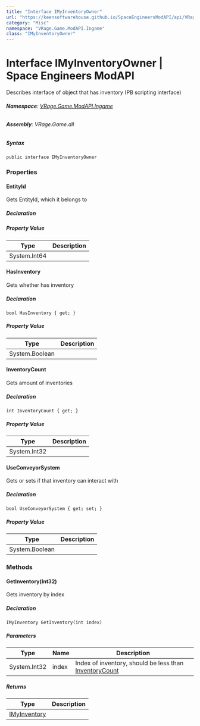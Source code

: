 ```yaml
---
title: "Interface IMyInventoryOwner"
url: "https://keensoftwarehouse.github.io/SpaceEngineersModAPI/api/VRage.Game.ModAPI.Ingame.IMyInventoryOwner.html"
category: "Misc"
namespace: "VRage.Game.ModAPI.Ingame"
class: "IMyInventoryOwner"
---
```


# Interface IMyInventoryOwner | Space Engineers ModAPI

Describes interface of object that has inventory (PB scripting interface)

###### **Namespace**: [VRage.Game.ModAPI.Ingame](https://keensoftwarehouse.github.io/SpaceEngineersModAPI/api/VRage.Game.ModAPI.Ingame.html)

###### **Assembly**: VRage.Game.dll

##### Syntax

```
public interface IMyInventoryOwner
```

### Properties

#### EntityId

Gets EntityId, which it belongs to

##### Declaration

##### Property Value

| Type | Description |
| --- | --- |
| System.Int64 |     |

#### HasInventory

Gets whether has inventory

##### Declaration

```
bool HasInventory { get; }
```

##### Property Value

| Type | Description |
| --- | --- |
| System.Boolean |     |

#### InventoryCount

Gets amount of inventories

##### Declaration

```
int InventoryCount { get; }
```

##### Property Value

| Type | Description |
| --- | --- |
| System.Int32 |     |

#### UseConveyorSystem

Gets or sets if that inventory can interact with

##### Declaration

```
bool UseConveyorSystem { get; set; }
```

##### Property Value

| Type | Description |
| --- | --- |
| System.Boolean |     |

### Methods

#### GetInventory(Int32)

Gets inventory by index

##### Declaration

```
IMyInventory GetInventory(int index)
```

##### Parameters

| Type | Name | Description |
| --- | --- | --- |
| System.Int32 | index | Index of inventory, should be less than [InventoryCount](https://keensoftwarehouse.github.io/SpaceEngineersModAPI/api/VRage.Game.ModAPI.Ingame.IMyInventoryOwner.html#VRage_Game_ModAPI_Ingame_IMyInventoryOwner_InventoryCount) |

##### Returns

| Type | Description |
| --- | --- |
| [IMyInventory](https://keensoftwarehouse.github.io/SpaceEngineersModAPI/api/VRage.Game.ModAPI.Ingame.IMyInventory.html) |     |